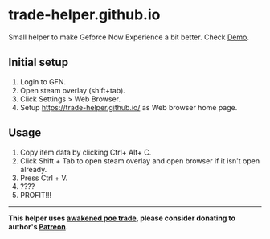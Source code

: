 # trade-helper.github.io
Small helper to make Geforce Now Experience a bit better. Check [Demo](https://trade-helper.github.io/demo.gif).

## Initial setup
1. Login to GFN.
2. Open steam overlay (shift+tab).
3. Click Settings > Web Browser.
4. Setup https://trade-helper.github.io/ as Web browser home page.

## Usage
1. Copy item data by clicking Ctrl+ Alt+ C.
2. Click Shift + Tab to open steam overlay and open browser if it isn't open already.
3. Press Ctrl + V.
4. ????
5. PROFIT!!!

---

**This helper uses [awakened poe trade](https://github.com/SnosMe/awakened-poe-trade), please consider donating to author's [Patreon](https://www.patreon.com/awakened_poe_trade).**